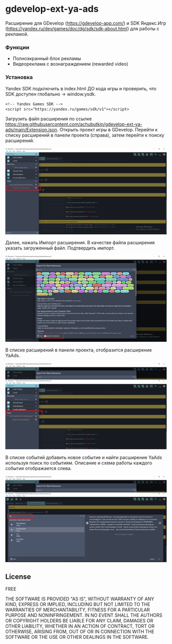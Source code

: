 # gdevelop-ext-ya-ads

Расширение для GDevelop (https://gdevelop-app.com/) и SDK Яндекс.Игр (https://yandex.ru/dev/games/doc/dg/sdk/sdk-about.html) для работы с рекламой.

### Функции

  - Полноэкранный блок рекламы
  - Видеореклама с вознаграждением (rewarded video)

### Установка

Yandex SDK подключить в index.html ДО кода игры и проверить, что SDK доступен глобально -> window.ysdk.
```
<!-- Yandex Games SDK -->
<script src="https://yandex.ru/games/sdk/v1"></script>
```

Загрузить файл расширения по ссылке https://raw.githubusercontent.com/achubutkin/gdevelop-ext-ya-ads/main/Extension.json. Открыть проект игры в GDevelop. Перейти к списку расширений в панели проекта (справа), затем перейти к поиску расширений. 

![j](https://raw.githubusercontent.com/achubutkin/gdevelop-ext-ya-ads/main/01.png)

Далее, нажать Импорт расширения. В качестве файла расширения указать загруженный файл. Подтвердить импорт. 

![j](https://raw.githubusercontent.com/achubutkin/gdevelop-ext-ya-ads/main/02.png)

В списке расширений в панели проекта, отобразится расширение YaAds.

![j](https://raw.githubusercontent.com/achubutkin/gdevelop-ext-ya-ads/main/03.png)

В списке событий добавить новое событие и найти расширение YaAds используя поиск по событиям. Описание и схема работы каждого события отображается слева.

![j](https://raw.githubusercontent.com/achubutkin/gdevelop-ext-ya-ads/main/04.png)

License
----
FREE

THE SOFTWARE IS PROVIDED "AS IS", WITHOUT WARRANTY OF ANY KIND, EXPRESS OR IMPLIED, INCLUDING BUT NOT LIMITED TO THE WARRANTIES OF MERCHANTABILITY, FITNESS FOR A PARTICULAR PURPOSE AND NONINFRINGEMENT. IN NO EVENT SHALL THE AUTHORS OR COPYRIGHT HOLDERS BE LIABLE FOR ANY CLAIM, DAMAGES OR OTHER LIABILITY, WHETHER IN AN ACTION OF CONTRACT, TORT OR OTHERWISE, ARISING FROM, OUT OF OR IN CONNECTION WITH THE SOFTWARE OR THE USE OR OTHER DEALINGS IN THE SOFTWARE.
